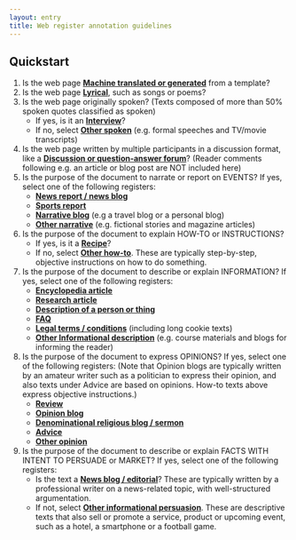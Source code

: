 ```yaml
---
layout: entry
title: Web register annotation guidelines
---
```


## Quickstart

1. Is the web page [**Machine translated or generated**](MT) from a template?
2. Is the web page [**Lyrical**](LY), such as songs or poems?
3. Is the web page originally spoken? (Texts composed of more than 50% spoken quotes classified as spoken)
    * If yes, is it an [**Interview**](SP-it)?
    * If no, select [**Other spoken**](TODO) (e.g. formal speeches and TV/movie transcripts)
4. Is the web page written by multiple participants in a discussion format, like a [**Discussion or question-answer forum**](ID)? (Reader comments following e.g. an article or blog post are NOT included here)
5. Is the purpose of the document to narrate or report on EVENTS? If yes, select one of the following registers:
    * [**News report / news blog**](NA-ne)
    * [**Sports report**](NA-sr)
    * [**Narrative blog**](NA-nb) (e.g a travel blog or a personal blog)
    * [**Other narrative**](TODO) (e.g. fictional stories and magazine articles)
6. Is the purpose of the document to explain HOW-TO or INSTRUCTIONS?
    * If yes, is it a [**Recipe**](HI-re)?
    * If no, select [**Other how-to**](TODO). These are typically step-by-step, objective instructions on how to do something.
7. Is the purpose of the document to describe or explain INFORMATION? If yes, select one of the following registers:
    * [**Encyclopedia article**](IN-en) 
    * [**Research article**](IN-ra)
    * [**Description of a person or thing**](IN-dpt)
    * [**FAQ**](IN-fi)
    * [**Legal terms / conditions**](IN-lt) (including long cookie texts)
    * [**Other Informational description**](TODO) (e.g. course materials and blogs for informing the reader)
8. Is the purpose of the document to express OPINIONS? If yes, select one of the following registers: (Note that Opinion blogs are typically written by an amateur writer such as a politician to express their opinion, and also texts under Advice are based on opinions. How-to texts above express objective instructions.)
    * [**Review**](OP-re)
    * [**Opinion blog**](OP-ob)
    * [**Denominational religious blog / sermon**](OP-rs)
    * [**Advice**](OP-ad)
    * [**Other opinion**](TODO)
9. Is the purpose of the document to describe or explain FACTS WITH INTENT TO PERSUADE or MARKET? If yes, select one of the following registers:
    * Is the text a [**News blog / editorial**](IP-ed)? These are typically written by a professional writer on a news-related topic, with well-structured argumentation.
    * If not, select [**Other informational persuasion**](TODO). These are descriptive texts that also sell or promote a service, product or upcoming event, such as a hotel, a smartphone or a football game.
